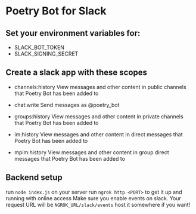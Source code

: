 # Poetry Bot for Slack
## Set your environment variables for:

- SLACK_BOT_TOKEN
- SLACK_SIGNING_SECRET

## Create a slack app with these scopes

- channels:history
View messages and other content in public channels that Poetry Bot has been added to

- chat:write
Send messages as @poetry_bot

- groups:history
View messages and other content in private channels that Poetry Bot has been added to

- im:history
View messages and other content in direct messages that Poetry Bot has been added to

- mpim:history
View messages and other content in group direct messages that Poetry Bot has been added to


## Backend setup
run `node index.js` on your server
run `ngrok http <PORT>` to get it up and running with online access
Make sure you enable events on slack. Your request URL will be `NGROK_URL/slack/events`
host it somewhere if you want!